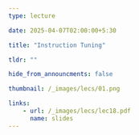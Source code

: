 ```yaml
---
type: lecture

date: 2025-04-07T02:00:00+5:30

title: "Instruction Tuning"

tldr: ""

hide_from_announcments: false

thumbnail: /_images/lecs/01.png

links: 
    - url: /_images/lecs/lec18.pdf
      name: slides
---
```

